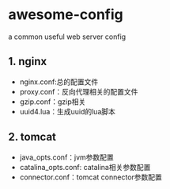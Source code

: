 # awesome-config
a common useful web server config

## 1. nginx

- nginx.conf:总的配置文件
- proxy.conf：反向代理相关的配置文件
- gzip.conf：gzip相关
- uuid4.lua：生成uuid的lua脚本

## 2. tomcat

- java_opts.conf：jvm参数配置
- catalina_opts.conf: catalina相关参数配置
- connector.conf：tomcat connector参数配置
